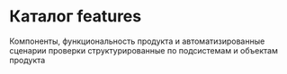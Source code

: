 # Каталог features

Компоненты, функциональность продукта и автоматизированные сценарии проверки структурированные по подсистемам и объектам продукта
